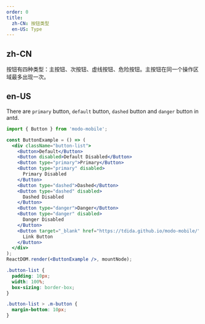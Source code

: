 ```yaml
---
order: 0
title:
  zh-CN: 按钮类型
  en-US: Type
---
```


## zh-CN

按钮有四种类型：主按钮、次按钮、虚线按钮、危险按钮。主按钮在同一个操作区域最多出现一次。

## en-US

There are `primary` button, `default` button, `dashed` button and `danger` button in antd.

```jsx
import { Button } from 'modo-mobile';

const ButtonExample = () => (
  <div className="button-list">
    <Button>Default</Button>
    <Button disabled>Default Disabled</Button>
    <Button type="primary">Primary</Button>
    <Button type="primary" disabled>
      Primary Disabled
    </Button>
    <Button type="dashed">Dashed</Button>
    <Button type="dashed" disabled>
      Dashed Disabled
    </Button>
    <Button type="danger">Danger</Button>
    <Button type="danger" disabled>
      Danger Disabled
    </Button>
    <Button target="_blank" href="https://tdida.github.io/modo-mobile/">
      Link Button
    </Button>
  </div>
);
ReactDOM.render(<ButtonExample />, mountNode);
```

```css
.button-list {
  padding: 10px;
  width: 100%;
  box-sizing: border-box;
}

.button-list > .m-button {
  margin-bottom: 10px;
}
```
